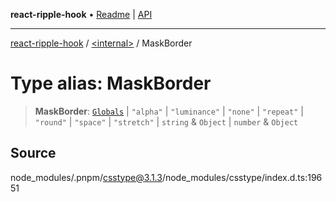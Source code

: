 **react-ripple-hook** • [Readme](../../README.md) \| [API](../../globals.md)

---

[react-ripple-hook](../../README.md) / [\<internal\>](../README.md) / MaskBorder

# Type alias: MaskBorder

> **MaskBorder**: [`Globals`](Globals.md) \| `"alpha"` \| `"luminance"` \| `"none"` \| `"repeat"` \| `"round"` \| `"space"` \| `"stretch"` \| `string` & `Object` \| `number` & `Object`

## Source

node_modules/.pnpm/csstype@3.1.3/node_modules/csstype/index.d.ts:19651
